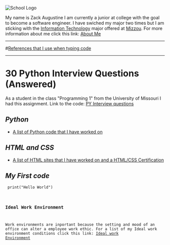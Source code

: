 ![School Logo](https://educationusa.state.gov/sites/default/files/field_hei_logo/mizzou_institution_logo.jpg)
[](https://missouri.edu/)
    

My name is Zack Augustine I am currently a junior at college with the goal to become a software engineer. I have swiched my major two times but I am sticking with the [Information Technology](http://catalog.missouri.edu/undergraduategraduate/collegeofengineering/informationtechnology/bs-information-technology/) major offered at [Mizzou](https://missouri.edu/).
For more information about me click this link: [About Me](https://github.com/zacka37/About-me--Full-Page-.git) 

---
#[References that I use when typing code](https://github.com/zacka37/Python-references.git)

---

# **30 Python Interview Questions (Answered)**
 As a student in the class "Programming 1" from the University of Missouri I had this assignment.
 Link to the code: [PY Interview questions](https://github.com/zacka37/Python-Interview-Questions.git)

## *Python*
* [A list of Python code that I have worked on](https://github.com/zacka37/Python-Code.git)


## *HTML and CSS*
* [A list of HTML sites that I have worked on and a HTML/CSS Certification](https://github.com/zacka37/HTML-list.git)

 ## *My First code*
 <code> print("Hello World")

### Ideal Work Environment
Work environments are inportant because the setting and mood of an office can alter a employee work ethic. For a list of my Ideal work environment conditions click this link: [Ideal work Environment](https://github.com/zacka37/Ideal-Work-Environment.git) 